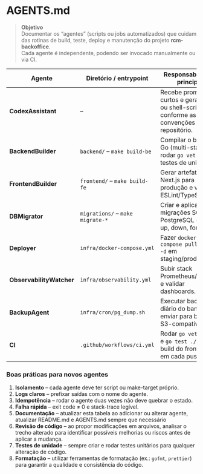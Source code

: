 # AGENTS.md

> **Objetivo**  
> Documentar os “agentes” (scripts ou jobs automatizados) que cuidam das rotinas
> de build, teste, deploy e manutenção do projeto **rcm-backoffice**.  
> Cada agente é independente, podendo ser invocado manualmente ou via CI.

| Agente | Diretório / entrypoint | Responsabilidade principal |
|--------|-----------------------|----------------------------|
| **CodexAssistant** | – | Recebe prompts curtos e gera código ou shell-scripts conforme as convenções deste repositório. |
| **BackendBuilder** | `backend/` – `make build-be` | Compilar o binário Go (multi-stage), rodar `go vet` e testes de unidade. |
| **FrontendBuilder** | `frontend/` – `make build-fe` | Gerar artefatos Next.js para produção e verificar ESLint/TypeScript. |
| **DBMigrator** | `migrations/` – `make migrate-*` | Criar e aplicar migrações SQL no PostgreSQL (create, up, down, force). |
| **Deployer** | `infra/docker-compose.yml` | Fazer `docker-compose pull && up -d` em staging/produção. |
| **ObservabilityWatcher** | `infra/observability.yml` | Subir stack Prometheus/Grafana e validar dashboards. |
| **BackupAgent** | `infra/cron/pg_dump.sh` | Executar backup diário do banco e enviar para bucket S3-compatível. |
| **CI** | `.github/workflows/ci.yml` | Rodar `go vet ./...` e `go test ./...` e build do frontend em cada push. |

### Boas práticas para novos agentes

1. **Isolamento** – cada agente deve ter script ou make-target próprio.  
2. **Logs claros** – prefixar saídas com o nome do agente.  
3. **Idempotência** – rodar o agente duas vezes não deve quebrar o estado.  
4. **Falha rápida** – exit code ≠ 0 e stack-trace legível.
5. **Documentação** – atualizar esta tabela ao adicionar ou alterar agente, atualizar README.md e AGENTS.md sempre que necessário
6. **Revisão de código** – ao propor modificações em arquivos, analisar o trecho alterado para identificar possíveis melhorias ou riscos antes de aplicar a mudança.
7. **Testes de unidade** – sempre criar e rodar testes unitários para qualquer alteração de código.
8. **Formatação** – utilizar ferramentas de formatação (ex.: `gofmt`, `prettier`) para garantir a qualidade e consistência do código.

